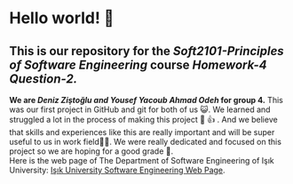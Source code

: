 # Hello world! :wave: 
## This is our repository for the _Soft2101-Principles of Software Engineering_ course  *Homework-4 Question-2.*
**We are _Deniz Ziştoğlu and Yousef Yacoub Ahmad Odeh_ for group 4.**
This was our first project in GitHub and git for both of us :smiley_cat:.
We learned and struggled a lot in the process of making this project	:partying_face: :+1: .
And we believe that skills and experiences like this are really important and will be super useful to us in work field:woman_technologist:. 
We were really dedicated and focused on this project so we are hoping for a good grade :100:.  
Here is the web page of The Department of Software Engineering of Işık University: [Işık University Software Engineering Web Page](https://www.isikun.edu.tr/akademik/muhendislik-fakultesi/bolumler-ve-programlar/bilgisayar-muhendisligi/programlar/lisans-programi/yazilim-muhendisligi ).

